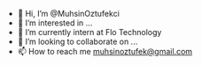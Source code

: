 - 👋 Hi, I’m @MuhsinOztufekci
- 👀 I’m interested in ...
- 🌱 I’m currently intern at Flo Technology
- 💞️ I’m looking to collaborate on ...
- 📫 How to reach me muhsinoztufek@gmail.com

<!---
MuhsinOztufekci/MuhsinOztufekci is a ✨ special ✨ repository because its `README.md` (this file) appears on your GitHub profile.
You can click the Preview link to take a look at your changes.
--->
